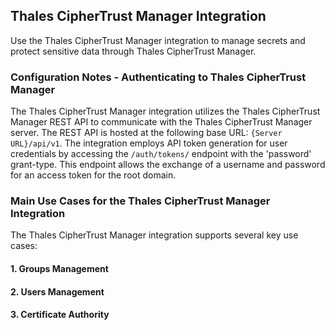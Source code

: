 ## Thales CipherTrust Manager Integration

Use the Thales CipherTrust Manager integration to manage secrets and protect sensitive data through Thales CipherTrust Manager.


### Configuration Notes - Authenticating to Thales CipherTrust Manager

The Thales CipherTrust Manager integration utilizes the Thales CipherTrust Manager REST API to communicate with the Thales CipherTrust Manager server. The REST API is hosted at the following base URL: `{Server URL}/api/v1`.
The integration employs API token generation for user credentials by accessing the `/auth/tokens/` endpoint with the 'password' grant-type. This endpoint allows the exchange of a username and password for an access token for the root domain.

### Main Use Cases for the Thales CipherTrust Manager Integration

The Thales CipherTrust Manager integration supports several key use cases:

#### 1. Groups Management
#### 2. Users Management
#### 3. Certificate Authority


